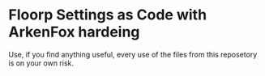 # Floorp Settings as Code with ArkenFox hardeing
Use, if you find anything useful, every use of the files from this reposetory is on your own risk.

